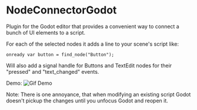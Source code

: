 # NodeConnectorGodot
Plugin for the Godot editor that provides a convenient way to connect a bunch of UI elements to a script.

For each of the selected nodes it adds a line to your scene's script like:

`onready var button = find_node("Button");`

Will also add a signal handle for Buttons and TextEdit nodes for their "pressed" and "text_changed" events.

Demo:
![Gif Demo](demo.gif)


Note: There is one annoyance, that when modifying an existing script Godot doesn't pickup the changes until you unfocus Godot and reopen it.

